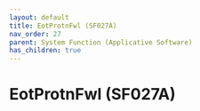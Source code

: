 ```yaml
---
layout: default
title: EotProtnFwl (SF027A)
nav_order: 27
parent: System Function (Applicative Software)
has_children: true
---
```

# EotProtnFwl (SF027A)
